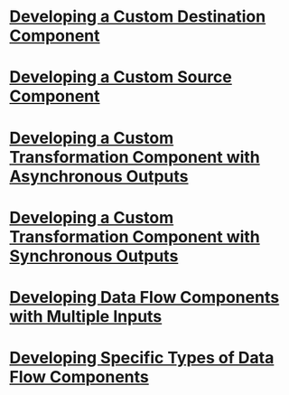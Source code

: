 # [Developing a Custom Destination Component](developing-a-custom-destination-component.md)
# [Developing a Custom Source Component](developing-a-custom-source-component.md)
# [Developing a Custom Transformation Component with Asynchronous Outputs](developing-a-custom-transformation-component-with-asynchronous-outputs.md)
# [Developing a Custom Transformation Component with Synchronous Outputs](developing-a-custom-transformation-component-with-synchronous-outputs.md)
# [Developing Data Flow Components with Multiple Inputs](developing-data-flow-components-with-multiple-inputs.md)
# [Developing Specific Types of Data Flow Components](developing-specific-types-of-data-flow-components.md)
